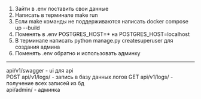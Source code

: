 1. Зайти в .env поставить свои данные  
2. Написать в терминале make run  
3. Если make команды не поддерживаются написать docker compose up --build
4. Поменять в .env POSTGRES_HOST=* на POSTGRES_HOST=localhost
5. В терминале написать python manage.py createsuperuser для создания админа  
6. Поменять .env обратно и использовать админку  
*******
api/v1/swagger - ui для api  
POST api/v1/logs/ - запись в базу данных логов
GET api/v1/logs/ - получение всех записей из бд  
api/admin/ - админка